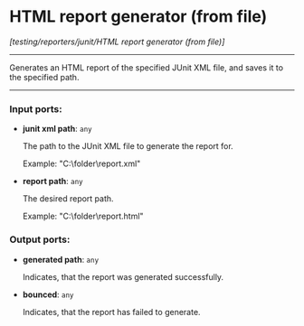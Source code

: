 # HTML report generator (from file)

_[testing/reporters/junit/HTML report generator (from file)]_

---

Generates an HTML report of the specified JUnit XML file, and saves it to the specified path.  

---

### Input ports:

* __junit xml path__: ` any `

    The path to the JUnit XML file to generate the report for.
    
    Example:
    "C:\\folder\\report.xml"


* __report path__: ` any `

    The desired report path.
    
    Example:
    "C:\\folder\\report.html"

### Output ports:

* __generated path__: ` any `

    Indicates, that the report was generated successfully.


* __bounced__: ` any `

    Indicates, that the report has failed to generate.

